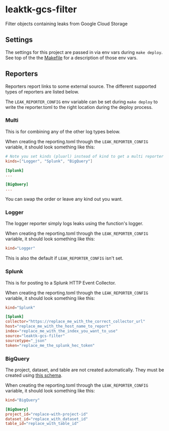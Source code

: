 # leaktk-gcs-filter

Filter objects containing leaks from Google Cloud Storage

## Settings

The settings for this project are passed in via env vars during `make deploy`.
See top of the the [Makefile](./Makefile) for a description of those env vars.

## Reporters

Reporters report links to some external source. The different supported types
of reporters are listed below.

The `LEAK_REPORTER_CONFIG` env variable can be set during `make deploy` to
write the reporter.toml to the right location during the deploy process.

### Multi

This is for combining any of the other log types below.

When creating the reporting.toml through the `LEAK_REPORTER_CONFIG` variable,
it should look something like this:

```toml
# Note you set kinds (pluarl) instead of kind to get a multi reporter
kinds=["Logger", "Splunk", "BigQuery"]

[Splunk]
...

[BigQuery]
...
```

You can swap the order or leave any kind out you want.

### Logger

The logger reporter simply logs leaks using the function's logger.

When creating the reporting.toml through the `LEAK_REPORTER_CONFIG` variable,
it should look something like this:

```toml
kind="Logger"
```

This is also the default if `LEAK_REPORTER_CONFIG` isn't set.

### Splunk

This is for posting to a Splunk HTTP Event Collector.

When creating the reporting.toml through the `LEAK_REPORTER_CONFIG` variable,
it should look something like this:

```toml
kind="Splunk"

[Splunk]
collector="https://replace_me_with_the_correct_collector_url"
host="replace_me_with_the_host_name_to_report"
index="replace_me_with_the_index_you_want_to_use"
source="leaktk-gcs-filter"
sourcetype="_json"
token="replace_me_the_splunk_hec_token"
```

### BigQuery

The project, dataset, and table are not created automatically. They must be
created using [this schema](./BigQuerySchema.json).

When creating the reporting.toml through the `LEAK_REPORTER_CONFIG` variable,
it should look something like this:

```toml
kind="BigQuery"

[BigQuery]
project_id="replace-with-project-id"
dataset_id="replace_with_dataset_id"
table_id="replace_with_table_id"
```
